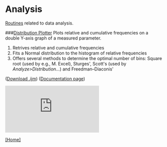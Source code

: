# Analysis

[Routines](../README.md#scripts) related to data analysis.

###[Distribution Plotter](./Distribution_Plotter.ijm)
   Plots relative and cumulative frequencies on a double Y-axis graph of a measured parameter.

  1. Retrives relative and cumulative frequencies
  2. Fits a Normal distribution to the histogram of relative frequencies
  3. Offers several methods to determine the optimal number of bins: Square root (used by
     e.g., M. Excel), Sturges', Scott's (used by _Analyze>Distribution..._) and
     Freedman–Diaconis'

   ([Download .ijm](./Distribution_Plotter.ijm?raw=true))
   ([Documentation page][DP page])

   [![][DP image]][DP page]


[ [Home] ](../README.md#scripts)

[DP page]: http://imagejdocu.tudor.lu/doku.php?id=macro:distribution_plotter
[DP image]: http://imagejdocu.tudor.lu/lib/exe/fetch.php?cache=&media=macro:distributionplotterdemo.png


